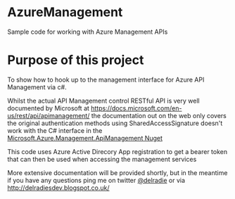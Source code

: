 # AzureManagement
Sample code for working with Azure Management APIs

# Purpose of this project
To show how to hook up to the management interface for Azure API Management via c#.

Whilst the actual API Management control RESTful API is very well documented by Microsoft at https://docs.microsoft.com/en-us/rest/api/apimanagement/ the documentation out on the web only covers the original authentication methods using SharedAccessSignature doesn't work with the C# interface in the [Microsoft.Azure.Management.ApiManagement Nuget](https://www.nuget.org/packages/Microsoft.Azure.Management.ApiManagement/)

This code uses Azure Active Direcory App registration to get a bearer token that can then be used when accessing the management services

More extensive documentation will be provided shortly, but in the meantime if you have any questions ping me on twitter [@delradie](https://twitter.com/delradie) or via http://delradiesdev.blogspot.co.uk/

